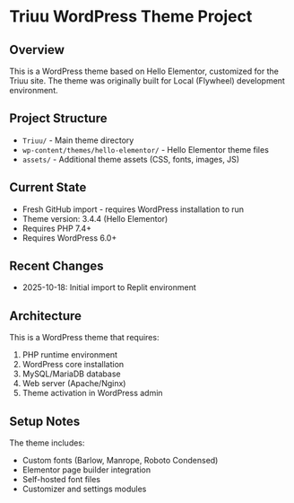 # Triuu WordPress Theme Project

## Overview
This is a WordPress theme based on Hello Elementor, customized for the Triuu site. The theme was originally built for Local (Flywheel) development environment.

## Project Structure
- `Triuu/` - Main theme directory
- `wp-content/themes/hello-elementor/` - Hello Elementor theme files
- `assets/` - Additional theme assets (CSS, fonts, images, JS)

## Current State
- Fresh GitHub import - requires WordPress installation to run
- Theme version: 3.4.4 (Hello Elementor)
- Requires PHP 7.4+
- Requires WordPress 6.0+

## Recent Changes
- 2025-10-18: Initial import to Replit environment

## Architecture
This is a WordPress theme that requires:
1. PHP runtime environment
2. WordPress core installation
3. MySQL/MariaDB database
4. Web server (Apache/Nginx)
5. Theme activation in WordPress admin

## Setup Notes
The theme includes:
- Custom fonts (Barlow, Manrope, Roboto Condensed)
- Elementor page builder integration
- Self-hosted font files
- Customizer and settings modules
